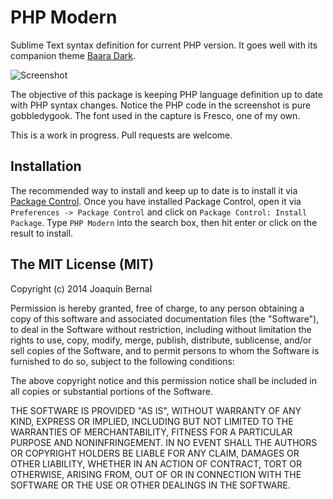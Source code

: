 # PHP Modern

Sublime Text syntax definition for current PHP version. It goes well with its companion theme [Baara Dark](https://github.com/jobedom/sublime-baara-dark).

![Screenshot](https://raw.github.com/jobedom/sublime-baara-dark/master/screenshot.png)

The objective of this package is keeping PHP language definition up to date with PHP
syntax changes. Notice the PHP code in the screenshot is pure gobbledygook.
The font used in the capture is Fresco, one of my own.

This is a work in progress. Pull requests are welcome.

## Installation

The recommended way to install and keep up to date is to install it via
[Package Control]. Once you have installed Package Control, open it via
`Preferences -> Package Control` and click on
`Package Control: Install Package`. Type `PHP Modern` into the search
box, then hit enter or click on the result to install.

[Package Control]: https://sublime.wbond.net/installation

## The MIT License (MIT)

Copyright (c) 2014 Joaquín Bernal

Permission is hereby granted, free of charge, to any person obtaining a copy of
this software and associated documentation files (the "Software"), to deal in
the Software without restriction, including without limitation the rights to
use, copy, modify, merge, publish, distribute, sublicense, and/or sell copies of
the Software, and to permit persons to whom the Software is furnished to do so,
subject to the following conditions:

The above copyright notice and this permission notice shall be included in all
copies or substantial portions of the Software.

THE SOFTWARE IS PROVIDED "AS IS", WITHOUT WARRANTY OF ANY KIND, EXPRESS OR
IMPLIED, INCLUDING BUT NOT LIMITED TO THE WARRANTIES OF MERCHANTABILITY, FITNESS
FOR A PARTICULAR PURPOSE AND NONINFRINGEMENT. IN NO EVENT SHALL THE AUTHORS OR
COPYRIGHT HOLDERS BE LIABLE FOR ANY CLAIM, DAMAGES OR OTHER LIABILITY, WHETHER
IN AN ACTION OF CONTRACT, TORT OR OTHERWISE, ARISING FROM, OUT OF OR IN
CONNECTION WITH THE SOFTWARE OR THE USE OR OTHER DEALINGS IN THE SOFTWARE.
